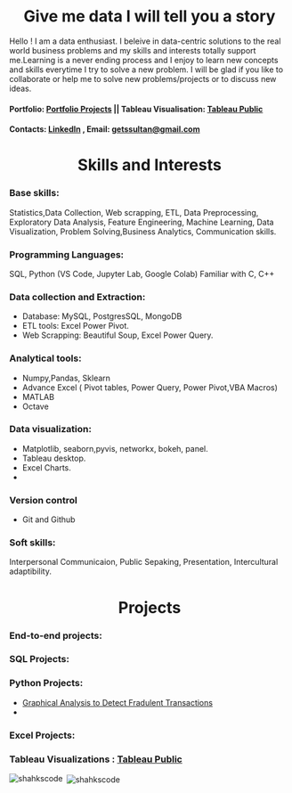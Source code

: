 <h1 align="center"> Give me data I will tell you a story</h1>

Hello ! I am a data enthusiast. I beleive in data-centric solutions to the real world business problems and my skills and interests totally support me.Learning is a never ending process and I enjoy to learn new concepts and skills everytime I try to solve a new problem. I will be glad if you like to collaborate or help me to solve new problems/projects or to discuss new ideas.
#### Portfolio: [Portfolio Projects](getssultan@gmail.com)   || Tableau Visualisation: [Tableau Public](https://public.tableau.com/app/profile/shahrukh.sultan)
#### Contacts: [LinkedIn](https://www.linkedin.com/profile/) , Email: getssultan@gmail.com

<h1  align = "center">Skills and Interests</h1>
<h3 align ='left'>  Base skills: </h3>
Statistics,Data Collection, Web scrapping, ETL, Data Preprocessing, Exploratory Data Analysis, Feature Engineering, Machine Learning, Data Visualization, 
Problem Solving,Business Analytics,  Communication skills.

<h3 align="left">Programming Languages:</h3> 
SQL, Python (VS Code, Jupyter Lab, Google Colab)  Familiar with C, C++

### Data collection and Extraction:
- Database: MySQL, PostgresSQL, MongoDB
- ETL tools: Excel Power Pivot.
- Web Scrapping: Beautiful Soup, Excel Power Query.
                  
### Analytical tools:
- Numpy,Pandas, Sklearn
- Advance Excel ( Pivot tables, Power Query, Power Pivot,VBA Macros)
- MATLAB
- Octave
### Data visualization:
- Matplotlib, seaborn,pyvis, networkx, bokeh, panel.
- Tableau desktop.
- Excel Charts.
- 
### Version control
- Git and Github

### Soft skills:
Interpersonal Communicaion, Public Sepaking, Presentation, Intercultural adaptibility.

 <h1  align = "center">Projects</h1>
 
<h3 align="left"> End-to-end projects: </h3>
     
<h3 align="left"> SQL Projects: </h3> 
     

### Python Projects:
- [Graphical Analysis to Detect Fradulent Transactions](https://github.com/shakhscode/Visual_Analytics-python)
- 
     


### Excel Projects:
 
 ### Tableau Visualizations :  [Tableau Public](https://public.tableau.com/app/profile/shahrukh.sultan)
     

<p><img align="left" src="https://github-readme-stats.vercel.app/api/top-langs?username=shakhscode&show_icons=true&locale=en&layout=compact" alt="shahkscode" /></p>

<p>&nbsp;<img align="center" src="https://github-readme-stats.vercel.app/api?username=shakhscode&show_icons=true&locale=en" alt="shahkscode" /></p>



